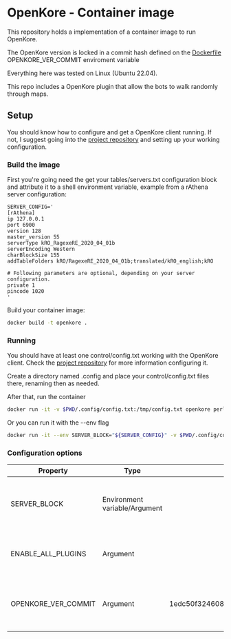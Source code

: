 # OpenKore - Container image

This repository holds a implementation of a container image to run OpenKore.

The OpenKore version is locked in a commit hash defined on the [Dockerfile](Dockerfile) OPENKORE_VER_COMMIT enviroment variable

Everything here was tested on Linux (Ubuntu 22.04).

This repo includes a OpenKore plugin that allow the bots to walk randomly through maps.

## Setup

You should know how to configure and get a OpenKore client running. If not, I suggest going into the [project repository](https://github.com/OpenKore/openkore)
and setting up your working configuration.

### Build the image

First you're going need the get your tables/servers.txt configuration block and attribute it to a shell environment variable, example from a rAthena server configuration:

```text
SERVER_CONFIG='
[rAthena]
ip 127.0.0.1
port 6900
version 128
master_version 55
serverType kRO_RagexeRE_2020_04_01b
serverEncoding Western
charBlockSize 155
addTableFolders kRO/RagexeRE_2020_04_01b;translated/kRO_english;kRO

# Following parameters are optional, depending on your server configuration.
private 1
pincode 1020
'
```

Build your container image:

```bash
docker build -t openkore .
```

### Running

You should have at least one control/config.txt working with the OpenKore client. Check the [project repository](https://github.com/OpenKore/openkore) for more information configuring it.

Create a directory named .config and place your control/config.txt files there, renaming then as needed.

After that, run the container

```bash
docker run -it -v $PWD/.config/config.txt:/tmp/config.txt openkore perl openkore.pl --config=/tmp/config.txt
```

Or you can run it with the --env flag
```bash
docker run -it --env SERVER_BLOCK="${SERVER_CONFIG}" -v $PWD/.config/config.txt:/tmp/config.txt openkore perl openkore.pl --config=/tmp/config.txt
```

### Configuration options

| Property            | Type                          | Default value | Description                                                   |
|---------------------|-------------------------------|---------------|---------------------------------------------------------------|
| SERVER_BLOCK        | Environment variable/Argument |               | Allows inserting a server block into OpenKore configuration   |
| ENABLE_ALL_PLUGINS  | Argument                      |               | Changes OpenKore configuration to load all plugins            |
| OPENKORE_VER_COMMIT | Argument                      |1edc50f32460846e3a9d9ea58a523fb631b1ab6d               | The commit hash to checkout after cloning OpenKore repository |
